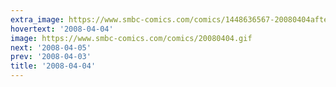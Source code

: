```yaml
---
extra_image: https://www.smbc-comics.com/comics/1448636567-20080404after.png
hovertext: '2008-04-04'
image: https://www.smbc-comics.com/comics/20080404.gif
next: '2008-04-05'
prev: '2008-04-03'
title: '2008-04-04'
---
```

